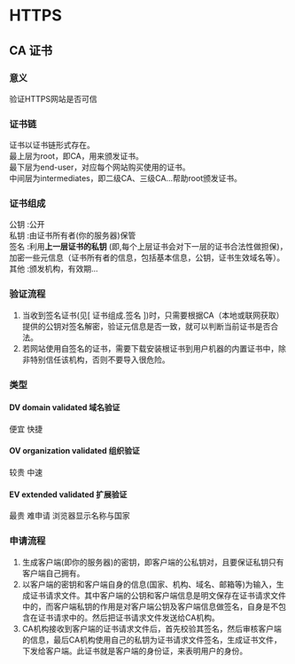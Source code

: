 # HTTPS

## CA 证书

### 意义
验证HTTPS网站是否可信  

### 证书链
证书以证书链形式存在。  
最上层为root，即CA，用来颁发证书。  
最下层为end-user，对应每个网站购买使用的证书。  
中间层为intermediates，即二级CA、三级CA...帮助root颁发证书。  

### 证书组成
公钥  :公开  
私钥  :由证书所有者(你的服务器)保管  
签名  :利用**上一层证书的私钥** (即,每个上层证书会对下一层的证书合法性做担保)，加密一些元信息（证书所有者的信息，包括基本信息，公钥，证书生效域名等）。  
其他  :颁发机构，有效期...  

### 验证流程
1. 当收到签名证书(见[ 证书组成.签名 ])时，只需要根据CA（本地或联网获取）提供的公钥对签名解密，验证元信息是否一致，就可以判断当前证书是否合法。 
2. 若网站使用自签名的证书，需要下载安装根证书到用户机器的内置证书中，除非特别信任该机构，否则不要导入很危险。

### 类型
#### DV domain validated 域名验证  
便宜 快捷  
#### OV organization validated 组织验证  
较贵 中速
#### EV extended validated 扩展验证  
最贵 难申请 浏览器显示名称与国家  

### 申请流程
1. 生成客户端(即你的服务器)的密钥，即客户端的公私钥对，且要保证私钥只有客户端自己拥有。
2. 以客户端的密钥和客户端自身的信息(国家、机构、域名、邮箱等)为输入，生成证书请求文件。其中客户端的公钥和客户端信息是明文保存在证书请求文件中的，而客户端私钥的作用是对客户端公钥及客户端信息做签名，自身是不包含在证书请求中的。然后把证书请求文件发送给CA机构。
3. CA机构接收到客户端的证书请求文件后，首先校验其签名，然后审核客户端的信息，最后CA机构使用自己的私钥为证书请求文件签名，生成证书文件，下发给客户端。此证书就是客户端的身份证，来表明用户的身份。

